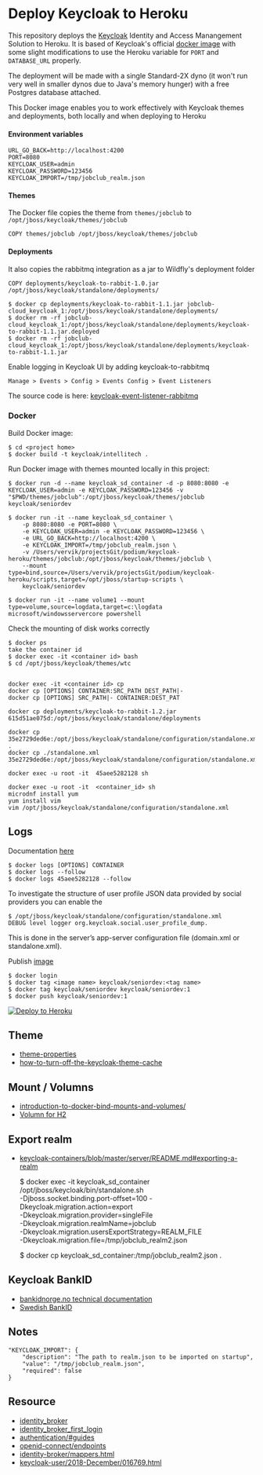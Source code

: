 # Deploy Keycloak to Heroku

This repository deploys the [Keycloak](https://www.keycloak.org) Identity and Access Manangement Solution 
to Heroku.  It is based of Keycloak's official [docker image](https://hub.docker.com/r/jboss/keycloak/) with some slight modifications to use the
Heroku variable for `PORT` and `DATABASE_URL` properly.

The deployment will be made with a single Standard-2X dyno (it won't run very well in smaller dynos
due to Java's memory hunger) with a free Postgres database attached.

This Docker image enables you to work effectively with Keycloak themes and deployments, both locally and when deploying to Heroku

#### Environment variables
    
    URL_GO_BACK=http://localhost:4200
    PORT=8080
    KEYCLOAK_USER=admin
    KEYCLOAK_PASSWORD=123456
    KEYCLOAK_IMPORT=/tmp/jobclub_realm.json

#### Themes
The Docker file copies the theme from `themes/jobclub` to `/opt/jboss/keycloak/themes/jobclub`
    
    COPY themes/jobclub /opt/jboss/keycloak/themes/jobclub

#### Deployments
It also copies the rabbitmq integration as a jar to Wildfly's deployment folder

    COPY deployments/keycloak-to-rabbit-1.0.jar /opt/jboss/keycloak/standalone/deployments/

    $ docker cp deployments/keycloak-to-rabbit-1.1.jar jobclub-cloud_keycloak_1:/opt/jboss/keycloak/standalone/deployments/
    $ docker rm -rf jobclub-cloud_keycloak_1:/opt/jboss/keycloak/standalone/deployments/keycloak-to-rabbit-1.1.jar.deployed
    $ docker rm -rf jobclub-cloud_keycloak_1:/opt/jboss/keycloak/standalone/deployments/keycloak-to-rabbit-1.1.jar

Enable logging in Keycloak UI by adding keycloak-to-rabbitmq
    
    Manage > Events > Config > Events Config > Event Listeners

The source code is here: [keycloak-event-listener-rabbitmq](https://github.com/seniordevonly/keycloak-event-listener-rabbitmq)

### Docker 
Build Docker image:
    
    $ cd <project home>
    $ docker build -t keycloak/intellitech .
    
Run Docker image with themes mounted locally in this project: 

    $ docker run -d --name keycloak_sd_container -d -p 8080:8080 -e KEYCLOAK_USER=admin -e KEYCLOAK_PASSWORD=123456 -v "$PWD/themes/jobclub":/opt/jboss/keycloak/themes/jobclub keycloak/seniordev
    
    $ docker run -it --name keycloak_sd_container \
        -p 8080:8080 -e PORT=8080 \
        -e KEYCLOAK_USER=admin -e KEYCLOAK_PASSWORD=123456 \
        -e URL_GO_BACK=http://localhost:4200 \
        -e KEYCLOAK_IMPORT=/tmp/jobclub_realm.json \
        -v /Users/vervik/projectsGit/podium/keycloak-heroku/themes/jobclub:/opt/jboss/keycloak/themes/jobclub \
        --mount type=bind,source=/Users/vervik/projectsGit/podium/keycloak-heroku/scripts,target=/opt/jboss/startup-scripts \
        keycloak/seniordev

    $ docker run -it --name volume1 --mount type=volume,source=logdata,target=c:\logdata microsoft/windowsservercore powershell


Check the mounting of disk works correctly

    $ docker ps
    take the container id
    $ docker exec -it <container id> bash
    $ cd /opt/jboss/keycloak/themes/wtc
    
    
    docker exec -it <container id> cp
    docker cp [OPTIONS] CONTAINER:SRC_PATH DEST_PATH|-
    docker cp [OPTIONS] SRC_PATH|- CONTAINER:DEST_PAT
    
    docker cp deployments/keycloak-to-rabbit-1.2.jar 615d51ae075d:/opt/jboss/keycloak/standalone/deployments
    
    docker cp 35e2729ded6e:/opt/jboss/keycloak/standalone/configuration/standalone.xml .
    docker cp ./standalone.xml 35e2729ded6e:/opt/jboss/keycloak/standalone/configuration/standalone.xml

    docker exec -u root -it  45aee5282128 sh
    
    docker exec -u root -it  <container_id> sh
    microdnf install yum
    yum install vim
    vim /opt/jboss/keycloak/standalone/configuration/standalone.xml

## Logs
Documentation [here](https://docs.docker.com/engine/reference/commandline/logs/)

    $ docker logs [OPTIONS] CONTAINER
    $ docker logs --follow
    $ docker logs 45aee5282128 --follow

To investigate the structure of user profile JSON data provided by social providers you can enable the 

    $ /opt/jboss/keycloak/standalone/configuration/standalone.xml
    DEBUG level logger org.keycloak.social.user_profile_dump. 

This is done in the server’s app-server configuration file (domain.xml or standalone.xml).
    
Publish [image](https://linuxconfig.org/how-to-customize-docker-images-with-dockerfiles)

    $ docker login
    $ docker tag <image name> keycloak/seniordev:<tag name>
    $ docker tag keycloak/seniordev keycloak/seniordev:1
    $ docker push keycloak/seniordev:1

[![Deploy to Heroku](https://www.herokucdn.com/deploy/button.svg)](https://heroku.com/deploy)

## Theme
- [theme-properties](https://www.keycloak.org/docs/latest/server_development/#theme-properties)
- [how-to-turn-off-the-keycloak-theme-cache](https://keycloakthemes.com/blog/how-to-turn-off-the-keycloak-theme-cache)


## Mount / Volumns
- [introduction-to-docker-bind-mounts-and-volumes/](https://4sysops.com/archives/introduction-to-docker-bind-mounts-and-volumes/)
- [Volumn for H2](https://github.com/jhipster/generator-jhipster/issues/7157)

## Export realm

- [keycloak-containers/blob/master/server/README.md#exporting-a-realm](https://github.com/keycloak/keycloak-containers/blob/master/server/README.md#exporting-a-realm)


    $ docker exec -it keycloak_sd_container /opt/jboss/keycloak/bin/standalone.sh \
        -Djboss.socket.binding.port-offset=100 -Dkeycloak.migration.action=export \
        -Dkeycloak.migration.provider=singleFile \
        -Dkeycloak.migration.realmName=jobclub \
        -Dkeycloak.migration.usersExportStrategy=REALM_FILE \
        -Dkeycloak.migration.file=/tmp/jobclub_realm2.json
    
    $ docker cp keycloak_sd_container:/tmp/jobclub_realm2.json .

## Keycloak BankID
- [bankidnorge.no technical documentation](https://confluence.bankidnorge.no/confluence/pdoidclc/technical-documentation/core-concepts/session-handling)
- [Swedish BankID](https://github.com/bankid4keycloak/bankid4keycloak)

## Notes
    "KEYCLOAK_IMPORT": {
        "description": "The path to realm.json to be imported on startup",
        "value": "/tmp/jobclub_realm.json",
        "required": false
    }
    
## Resource
- [identity_broker](https://www.keycloak.org/docs/latest/server_admin/#_identity_broker)
- [identity_broker_first_login](https://www.keycloak.org/docs/latest/server_admin/#_identity_broker_first_login)
- [authentication/#guides](https://beta.developer.signicat.com/docs/authentication/#guides)
- [openid-connect/endpoints](https://developer.signicat.com/documentation/authentication/protocols/openid-connect/endpoints/)
- [identity-broker/mappers.html](https://wjw465150.gitbooks.io/keycloak-documentation/content/server_admin/topics/identity-broker/mappers.html)
- [keycloak-user/2018-December/016769.html](https://lists.jboss.org/pipermail/keycloak-user/2018-December/016769.html)